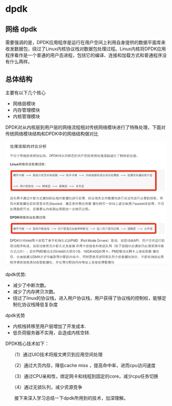 # dpdk

## 网络 dpdk

需要强调的是，DPDK应用程序是运行在用户空间上利用自身提供的数据平面库来收发数据包，绕过了Linux内核协议栈对数据包处理过程。Linux内核将DPDK应用程序看作是一个普通的用户态进程，包括它的编译、连接和加载方式和普通程序没有什么两样。

## 总体结构

主要有以下几个核心

* 网络层模块
* 内存管理模块
* 内核管理模块

DPDK对从内核层到用户层的网络流程相对传统网络模块进行了特殊处理，下面对传统网络模块结构和DPDK中的网络结构做对比

![](../../.gitbook/assets/image%20%2810%29.png)

  


dpdk优势:

* 减少了中断次数。
* 减少了内存拷贝次数。
* 绕过了linux的协议栈，进入用户协议栈，用户获得了协议栈的控制权，能够定制化协议栈降低复杂度

dpdk劣势

* 内核栈转移至用户层增加了开发成本.
* 低负荷服务器不实用，会造成内核空转.



DPDK核心技术如下：

　　（1）通过UIO技术将报文拷贝到应用空间处理

　　（2）通过大页内存，降低cache miss ，提高命中率，进而cpu访问速度

　　（3）通过CPU亲和性，绑定网卡和线程到固定的core，减少cpu任务切换

　　（4）通过无锁队列，减少资源竞争

　　接下来深入学习总结一下dpdk所用到的技术，加深理解。

